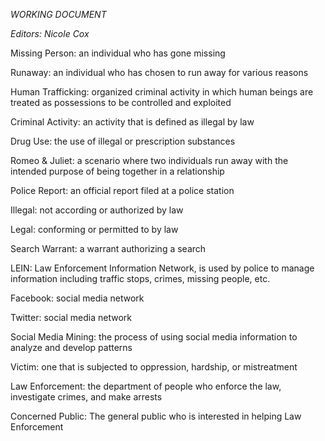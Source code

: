 *WORKING DOCUMENT*

*Editors: Nicole Cox*

Missing Person: an individual who has gone missing

Runaway: an individual who has chosen to run away for various reasons

Human Trafficking: organized criminal activity in which human beings are
treated as possessions to be controlled and exploited

Criminal Activity: an activity that is defined as illegal by law

Drug Use: the use of illegal or prescription substances

Romeo & Juliet: a scenario where two individuals run away with the
intended purpose of being together in a relationship

Police Report: an official report filed at a police station

Illegal: not according or authorized by law

Legal: conforming or permitted to by law

Search Warrant: a warrant authorizing a search

LEIN: Law Enforcement Information Network, is used by police to manage
information including traffic stops, crimes, missing people, etc.

Facebook: social media network

Twitter: social media network

Social Media Mining: the process of using social media information to
analyze and develop patterns

Victim: one that is subjected to oppression, hardship, or mistreatment

Law Enforcement: the department of people who enforce the law,
investigate crimes, and make arrests

Concerned Public: The general public who is interested in helping Law
Enforcement
